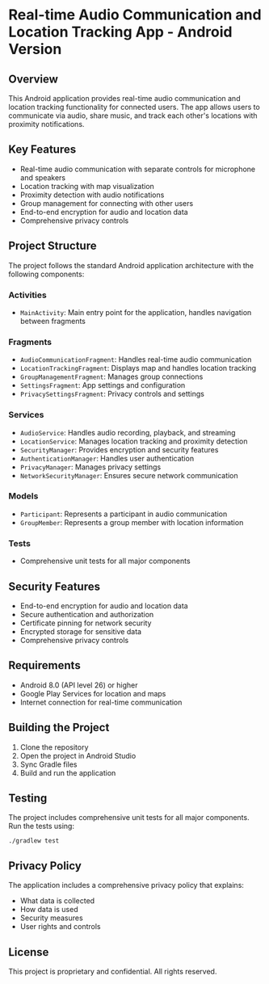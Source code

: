 # Real-time Audio Communication and Location Tracking App - Android Version

## Overview
This Android application provides real-time audio communication and location tracking functionality for connected users. The app allows users to communicate via audio, share music, and track each other's locations with proximity notifications.

## Key Features
- Real-time audio communication with separate controls for microphone and speakers
- Location tracking with map visualization
- Proximity detection with audio notifications
- Group management for connecting with other users
- End-to-end encryption for audio and location data
- Comprehensive privacy controls

## Project Structure
The project follows the standard Android application architecture with the following components:

### Activities
- `MainActivity`: Main entry point for the application, handles navigation between fragments

### Fragments
- `AudioCommunicationFragment`: Handles real-time audio communication
- `LocationTrackingFragment`: Displays map and handles location tracking
- `GroupManagementFragment`: Manages group connections
- `SettingsFragment`: App settings and configuration
- `PrivacySettingsFragment`: Privacy controls and settings

### Services
- `AudioService`: Handles audio recording, playback, and streaming
- `LocationService`: Manages location tracking and proximity detection
- `SecurityManager`: Provides encryption and security features
- `AuthenticationManager`: Handles user authentication
- `PrivacyManager`: Manages privacy settings
- `NetworkSecurityManager`: Ensures secure network communication

### Models
- `Participant`: Represents a participant in audio communication
- `GroupMember`: Represents a group member with location information

### Tests
- Comprehensive unit tests for all major components

## Security Features
- End-to-end encryption for audio and location data
- Secure authentication and authorization
- Certificate pinning for network security
- Encrypted storage for sensitive data
- Comprehensive privacy controls

## Requirements
- Android 8.0 (API level 26) or higher
- Google Play Services for location and maps
- Internet connection for real-time communication

## Building the Project
1. Clone the repository
2. Open the project in Android Studio
3. Sync Gradle files
4. Build and run the application

## Testing
The project includes comprehensive unit tests for all major components. Run the tests using:
```
./gradlew test
```

## Privacy Policy
The application includes a comprehensive privacy policy that explains:
- What data is collected
- How data is used
- Security measures
- User rights and controls

## License
This project is proprietary and confidential. All rights reserved.
